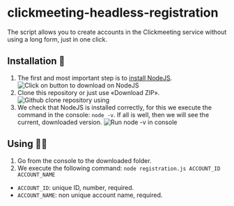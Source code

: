 # clickmeeting-headless-registration

The script allows you to create accounts in the Clickmeeting service without using a long form, just in one click.

## Installation 📐

1. The first and most important step is to [install NodeJS](https://nodejs.org/en/).
![Click on button to download on NodeJS](https://i.imgur.com/htWXVO1.png)
2. Clone this repository or just use «Download ZIP».
![Github clone repository using](https://i.imgur.com/G30nOXG.png)
3. We check that NodeJS is installed correctly, for this we execute the command in the console: `node -v`. If all is well, then we will see the current, downloaded version.
![Run node -v in console](https://i.imgur.com/98SBIvK.png)

## Using 👨‍🏫

1. Go from the console to the downloaded folder.
2. We execute the following command: `node registration.js ACCOUNT_ID ACCOUNT_NAME`

* `ACCOUNT_ID`: unique ID, number, required.
* `ACCOUNT_NAME`: non unique account name, required.
